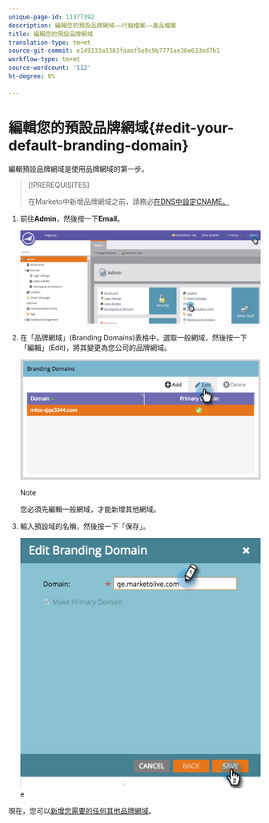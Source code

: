 ```yaml
---
unique-page-id: 11377392
description: 編輯您的預設品牌網域——行銷檔案——產品檔案
title: 編輯您的預設品牌網域
translation-type: tm+mt
source-git-commit: e149133a5383faaef5e9c9b7775ae36e633ed7b1
workflow-type: tm+mt
source-wordcount: '112'
ht-degree: 0%

---
```



# 編輯您的預設品牌網域{#edit-your-default-branding-domain}

編輯預設品牌網域是使用品牌網域的第一步。

>[!PREREQUISITES]
>
>在Marketo中新增品牌網域之前，請務必[在DNS中設定CNAME。](../../../../getting-started/setup-steps/configure-protocols-for-marketo.md)

1. 前往&#x200B;**Admin**，然後按一下&#x200B;**Email**。

   ![](assets/image2016-6-29-16-3a42-3a20.png)

1. 在「品牌網域」(Branding Domains)表格中，選取一般網域，然後按一下「編輯」(Edit)，將其變更為您公司的品牌網域。

   ![](assets/edit-branding-domain.png)

   >[!NOTE]
   >
   >您必須先編輯一般網域，才能新增其他網域。

1. 輸入預設域的名稱，然後按一下「保存」。

   ![](assets/edit-branding-domain-hands.png)e

現在，您可以[新增您需要的任何其他品牌網域](add-an-additional-branding-domain.md)。

